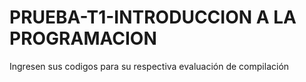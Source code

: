 # PRUEBA-T1-INTRODUCCION A LA PROGRAMACION
Ingresen sus codigos para su respectiva evaluación de compilación

